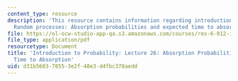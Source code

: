 ```yaml
---
content_type: resource
description: 'This resource contains information regarding introduction to probability:
  Random processes: Absorption probabilities and expected time to absorption.'
file: https://ol-ocw-studio-app-qa.s3.amazonaws.com/courses/res-6-012-introduction-to-probability-spring-2018/d31b560378553e2f48e3d4fbc378aedd_MITRES_6_012S18_L26AS.pdf
file_type: application/pdf
resourcetype: Document
title: 'Introduction to Probability: Lecture 26: Absorption Probabilities and Expected
  Time to Absorption'
uid: d31b5603-7855-3e2f-48e3-d4fbc378aedd
---
```

